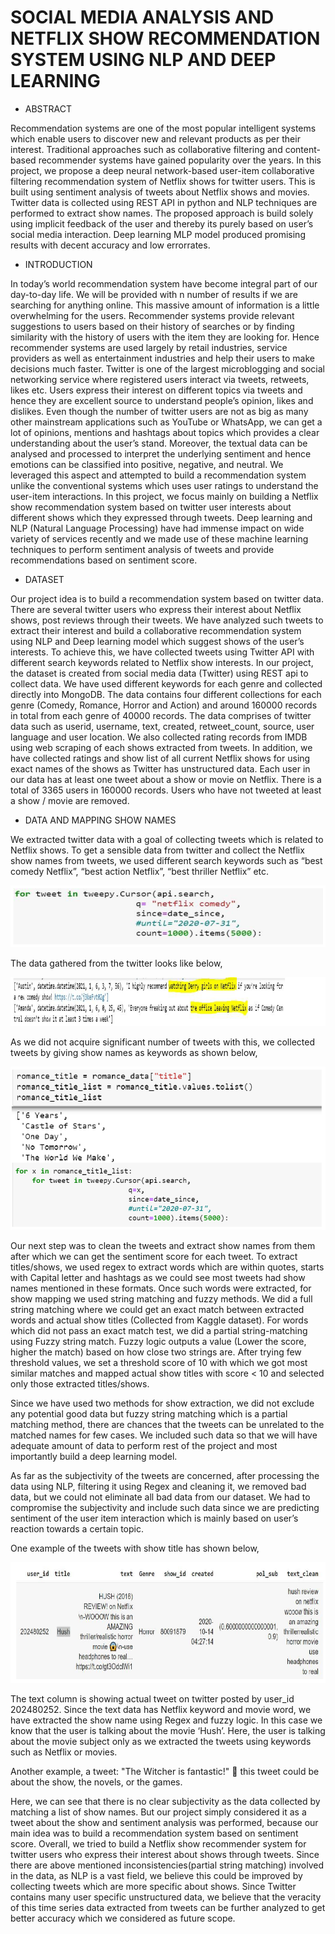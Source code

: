 # SOCIAL MEDIA ANALYSIS AND NETFLIX SHOW RECOMMENDATION SYSTEM USING NLP AND DEEP LEARNING
* ABSTRACT

Recommendation systems are one of the most popular intelligent systems which enable users to discover new and relevant products as per their interest. Traditional approaches such as collaborative filtering and content- based recommender systems have gained popularity over the years. In this project, we propose a deep neural network-based user-item collaborative filtering recommendation system of Netflix shows for twitter users. This is built using sentiment analysis of tweets about Netflix shows and movies. Twitter data is collected using REST API in python and NLP techniques are performed to extract show names. The proposed approach is build solely using implicit feedback of the user and thereby its purely based on user’s social media interaction. Deep learning MLP model produced promising results with decent accuracy and low errorrates.

* INTRODUCTION

In today’s world recommendation system have become integral part of our day-to-day life. We will be provided with n number of results if we are searching for anything online. This massive amount of information is a little overwhelming for the users. Recommender systems provide relevant suggestions to users based on their history of searches or by finding similarity with the history of users with the item they are looking for. Hence recommender systems are used largely by retail industries, service providers as well as entertainment industries and help their users to make decisions much faster.
Twitter is one of the largest microblogging and social networking service where registered users interact via tweets, retweets, likes etc. Users express their interest on different topics via tweets and hence they are excellent source to understand people’s opinion, likes and dislikes. Even though the number of twitter users are not as big as many other mainstream applications such as YouTube or WhatsApp, we can get a lot of opinions, mentions and hashtags about topics which provides a clear understanding about the user’s stand. Moreover, the textual data can be analysed and processed to interpret the underlying sentiment and hence emotions can be classified into positive, negative, and neutral. We leveraged this aspect and attempted to build a recommendation system unlike the conventional systems which uses user ratings to understand the user-item interactions.
In this project, we focus mainly on building a Netflix show recommendation system based on twitter user interests about different shows which they expressed through tweets. Deep learning and NLP (Natural Language Processing) have had immense impact on wide variety of services recently and we made use of these machine learning techniques to perform sentiment analysis of tweets and provide recommendations based on sentiment score.

* DATASET

Our project idea is to build a recommendation system based on twitter data. There are several twitter users who express their interest about Netflix shows, post reviews through their tweets. We have analyzed such tweets to extract their interest and build a collaborative recommendation system using NLP and Deep learning model which suggest shows of the user’s interests. To achieve this, we have collected tweets using Twitter API with different search keywords related to Netflix show interests. In our project, the dataset is created from social media data (Twitter) using REST api to collect data. We have used different keywords for each genre and collected directly into MongoDB. The data contains four different collections for each genre (Comedy, Romance, Horror and Action) and around 160000 records in total from each genre of 40000 records. The data comprises of twitter data such as userid, username, text, created, retweet_count, source, user language and user location. We also collected rating records from IMDB using web scraping of each shows extracted from tweets. In addition, we have collected ratings and show list of all current Netflix shows for using exact names of the shows as Twitter has unstructured data. Each user in our data has at least one tweet about a show or movie on Netflix. There is a total of 3365 users in 160000 records. Users who have not tweeted at least a show / movie are removed.

* DATA AND MAPPING SHOW NAMES

We extracted twitter data with a goal of collecting tweets which is related to Netflix shows. To get a sensible data from twitter and collect the Netflix show names from tweets, we used different search keywords such as “best comedy Netflix”, “best action Netflix”, “best thriller Netflix” etc.

![](Image/1.PNG)

The data gathered from the twitter looks like below,

![](Image/2.PNG)

As we did not acquire significant number of tweets with this, we collected tweets by giving show names as keywords as shown below,

![](Image/3.PNG)

Our next step was to clean the tweets and extract show names from them after which we can get the sentiment score for each tweet. To extract titles/shows, we used regex to extract words which are within quotes, starts with Capital letter and hashtags as we could see most tweets had show names mentioned in these formats. Once such words were extracted, for show mapping we used string matching and fuzzy methods. We did a full string matching where we could get an exact match between extracted words and actual show titles (Collected from Kaggle dataset). For words which did not pass an exact match test, we did a partial string-matching using Fuzzy string match. Fuzzy logic outputs a value (Lower the score, higher the match) based on how close two strings are. After trying few threshold values, we set a threshold score of 10 with which we got most similar matches and mapped actual show titles with score < 10 and selected only those extracted titles/shows.

Since we have used two methods for show extraction, we did not exclude any potential good data but fuzzy string matching which is a partial matching method, there are chances that the tweets can be unrelated to the matched names for few cases. We included such data so that we will have adequate amount of data to perform rest of the project and most importantly build a deep learning model.

As far as the subjectivity of the tweets are concerned, after processing the data using NLP, filtering it using Regex and cleaning it, we removed bad data, but we could not eliminate all bad data from our dataset. We had to compromise the subjectivity and include such data since we are predicting sentiment of the user item interaction which is mainly based on user’s reaction towards a certain topic.

One example of the tweets with show title has shown below,

![](Image/4.PNG)

The text column is showing actual tweet on twitter posted by user_id 202480252. Since the text data has Netflix keyword and movie word, we have extracted the show name using Regex and fuzzy logic. In this case we know that the user is talking about the movie ‘Hush’. Here, the user is talking about the movie subject only as we extracted the tweets using keywords such as Netflix or movies.

Another example, a tweet:
"The Witcher is fantastic!"  this tweet could be about the show, the novels, or the games.

Here, we can see that there is no clear subjectivity as the data collected by matching a list of show names. But our project simply considered it as a tweet about the show and sentiment analysis was performed, because our main idea was to build a recommendation system based on sentiment score.
Overall, we tried to build a Netflix show recommender system for twitter users who express their interest about shows through tweets. Since there are above mentioned inconsistencies(partial string matching) involved in the data, as NLP is a vast field, we believe this could be improved by collecting tweets which are more specific about shows. Since Twitter contains many user specific unstructured data, we believe that the veracity of this time series data extracted from tweets can be further analyzed to get better accuracy which we considered as future scope.



